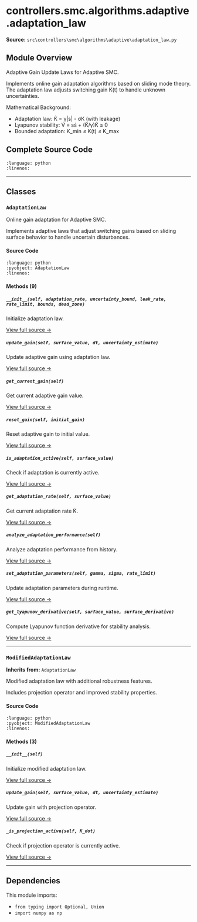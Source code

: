 # controllers.smc.algorithms.adaptive.adaptation_law

**Source:** `src\controllers\smc\algorithms\adaptive\adaptation_law.py`

## Module Overview

Adaptive Gain Update Laws for Adaptive SMC.

Implements online gain adaptation algorithms based on sliding mode theory.
The adaptation law adjusts switching gain K(t) to handle unknown uncertainties.

Mathematical Background:
- Adaptation law: K̇ = γ|s| - σK (with leakage)
- Lyapunov stability: V̇ = sṡ + (K̃/γ)K̇ ≤ 0
- Bounded adaptation: K_min ≤ K(t) ≤ K_max

## Complete Source Code

```{literalinclude} ../../../src/controllers/smc/algorithms/adaptive/adaptation_law.py
:language: python
:linenos:
```

---

## Classes

### `AdaptationLaw`

Online gain adaptation for Adaptive SMC.

Implements adaptive laws that adjust switching gains based on
sliding surface behavior to handle uncertain disturbances.

#### Source Code

```{literalinclude} ../../../src/controllers/smc/algorithms/adaptive/adaptation_law.py
:language: python
:pyobject: AdaptationLaw
:linenos:
```

#### Methods (9)

##### `__init__(self, adaptation_rate, uncertainty_bound, leak_rate, rate_limit, bounds, dead_zone)`

Initialize adaptation law.

[View full source →](#method-adaptationlaw-__init__)

##### `update_gain(self, surface_value, dt, uncertainty_estimate)`

Update adaptive gain using adaptation law.

[View full source →](#method-adaptationlaw-update_gain)

##### `get_current_gain(self)`

Get current adaptive gain value.

[View full source →](#method-adaptationlaw-get_current_gain)

##### `reset_gain(self, initial_gain)`

Reset adaptive gain to initial value.

[View full source →](#method-adaptationlaw-reset_gain)

##### `is_adaptation_active(self, surface_value)`

Check if adaptation is currently active.

[View full source →](#method-adaptationlaw-is_adaptation_active)

##### `get_adaptation_rate(self, surface_value)`

Get current adaptation rate K̇.

[View full source →](#method-adaptationlaw-get_adaptation_rate)

##### `analyze_adaptation_performance(self)`

Analyze adaptation performance from history.

[View full source →](#method-adaptationlaw-analyze_adaptation_performance)

##### `set_adaptation_parameters(self, gamma, sigma, rate_limit)`

Update adaptation parameters during runtime.

[View full source →](#method-adaptationlaw-set_adaptation_parameters)

##### `get_lyapunov_derivative(self, surface_value, surface_derivative)`

Compute Lyapunov function derivative for stability analysis.

[View full source →](#method-adaptationlaw-get_lyapunov_derivative)

---

### `ModifiedAdaptationLaw`

**Inherits from:** `AdaptationLaw`

Modified adaptation law with additional robustness features.

Includes projection operator and improved stability properties.

#### Source Code

```{literalinclude} ../../../src/controllers/smc/algorithms/adaptive/adaptation_law.py
:language: python
:pyobject: ModifiedAdaptationLaw
:linenos:
```

#### Methods (3)

##### `__init__(self)`

Initialize modified adaptation law.

[View full source →](#method-modifiedadaptationlaw-__init__)

##### `update_gain(self, surface_value, dt, uncertainty_estimate)`

Update gain with projection operator.

[View full source →](#method-modifiedadaptationlaw-update_gain)

##### `_is_projection_active(self, K_dot)`

Check if projection operator is currently active.

[View full source →](#method-modifiedadaptationlaw-_is_projection_active)

---

## Dependencies

This module imports:

- `from typing import Optional, Union`
- `import numpy as np`
